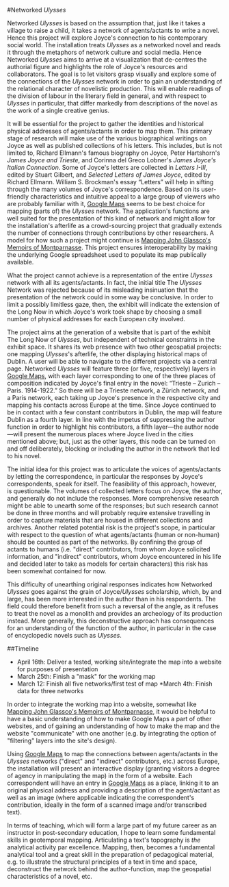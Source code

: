 #Networked *Ulysses*


Networked *Ulysses* is based on the assumption that, just like it takes a village to raise a child, it takes a network of agents/actants to write a novel. Hence this project will explore Joyce's connection to his contemporary social world. The installation treats *Ulysses* as a networked novel and reads it through the metaphors of network culture and social media. Hence Networked *Ulysses* aims to arrive at a visualization that de-centres the authorial figure and highlights the role of Joyce's resources and collaborators. The goal is to let visitors grasp visually and explore some of the connections of the *Ulysses* network in order to gain an understanding of the relational character of novelistic production. This will enable readings of the division of labour in the literary field in general, and with respect to *Ulysses* in particular, that differ markedly from descriptions of the novel as the work of a single creative genius.

It will be essential for the project to gather the identities and historical physical addresses of agents/actants in order to map them. This primary stage of research will make use of the various biographical writings on Joyce as well as published collections of his letters. This includes, but is not limited to, Richard Ellmann's famous biography on Joyce, Peter Hartshorn's *James Joyce and Trieste*, and Corinna del Greco Lobner's *James Joyce's Italian Connection*. Some of Joyce's letters are collected in *Letters I-III*, edited by Stuart Gilbert, and *Selected Letters of James Joyce*, edited by Richard Ellmann. William S. Brockman's essay “Letters” will help in sifting through the many volumes of Joyce's correspondence. Based on its user-friendly characteristics and intuitive appeal to a large group of viewers who are probably familiar with it, [Google Maps](http://maps.google.com) seems to be best choice for mapping (parts of) the *Ulysses* network. The application's functions are well suited for the presentation of this kind of network and might allow for the installation's afterlife as a crowd-sourcing project that gradually extends the number of connections through contributions by other researchers. A model for how such a project might continue is [Mapping John Glassco's Memoirs of Montparnasse](http://aelang.net/projects/glassco.htm). This project ensures interoperability by making the underlying Google spreadsheet used to populate its map publically available.        

What the project cannot achieve is a representation of the entire *Ulysses* network with all its agents/actants. In fact, the initial title The *Ulysses* Network was rejected because of its misleading insinuation that the presentation of the network could in some way be conclusive. In order to limit a possibly limitless gaze, then, the exhibit will indicate the extension of the Long Now in which Joyce's work took shape by choosing a small number of physical addresses for each European city involved.

The project aims at the generation of a website that is part of the exhibit The Long Now of *Ulysses*, but independent of technical constraints in the exhibit space. It shares its web presence with two other geospatial projects: one mapping *Ulysses*'s afterlife, the other displaying historical maps of Dublin. A user will be able to navigate to the different projects via a central page. Networked *Ulysses* will feature three (or five, respectively) layers in [Google Maps](http://maps.google.com), with each layer corresponding to one of the three places of composition indicated by Joyce's final entry in the novel: “Trieste – Zurich – Paris. 1914-1922.” So there will be a Trieste network, a Zürich network, and a Paris network, each taking up Joyce's presence in the respective city and mapping his contacts across Europe at the time. Since Joyce continued to be in contact with a few constant contributors in Dublin, the map will feature Dublin as a fourth layer. In line with the impetus of suppressing the author function in order to highlight his contributors, a fifth layer—the author node—will present the numerous places where Joyce lived in the cities mentioned above; but, just as the other layers, this node can be turned on and off deliberately, blocking or including the author in the network that led to his novel.  

The initial idea for this project was to articulate the voices of agents/actants by letting the correspondence, in particular the responses by Joyce's correspondents, speak for itself. The feasibility of this approach, however, is questionable. The volumes of collected letters focus on Joyce, the author, and generally do not include the responses. More comprehensive research might be able to unearth some of the responses; but such research cannot be done in three months and will probably require extensive travelling in order to capture materials that are housed in different collections and archives. Another related potential risk is the project's scope, in particular with respect to the question of what agents/actants (human or non-human) should be counted as part of the networks. By confining the group of actants to humans (i.e. "direct" contributors, from whom Joyce solicited information, and "indirect" contributors, whom Joyce encountered in his life and decided later to take as models for certain characters) this risk has been somewhat contained for now.
      
This difficulty of unearthing original responses indicates how Networked *Ulysses* goes against the grain of Joyce/*Ulysses* scholarship, which, by and large, has been more interested in the author than in his respondents. The field could therefore benefit from such a reversal of the angle, as it refuses to treat the novel as a monolith and provides an archeology of its production instead. More generally, this deconstructive approach has consequences for an understanding of the function of the author, in particular in the case of encyclopedic novels such as *Ulysses*. 

##Timeline
* April 16th: Deliver a tested, working site/integrate the map into a website for purposes of presentation 
* March 25th: Finish a "mask" for the working map
* March 12: Finish all five networks/first test of map
*March 4th: Finish data for three networks
 
In order to integrate the working map into a website, somewhat like [Mapping John Glassco's Memoirs of Montparnasse](http://aelang.net/projects/glassco.htm), it would be helpful to have a basic understanding of how to make Google Maps a part of other websites, and of gaining an understanding of how to make the map and the website "communicate" with one another (e.g. by integrating the option of "filtering" layers into the site's design).

Using [Google Maps](http://maps.google.com) to map the connections between agents/actants in the *Ulysses* networks ("direct" and "indirect" contributors, etc.) across Europe, the installation will present an interactive display (granting visitors a degree of agency in manipulating the map) in the form of a website. Each correspondent will have an entry in [Google Maps](http://maps.google.com) as a place, linking it to an original physical address and providing a description of the agent/actant as well as an image (where applicable indicating the correspondent's contribution, ideally in the form of a scanned image and/or transcribed text).    

In terms of teaching, which will form a large part of my future career as an instructor in post-secondary education, I hope to learn some fundamental skills in geotemporal mapping. Articulating a text's topography is *the* analytical activity par excellence. Mapping, then, becomes a fundamental analytical tool and a great skill in the preparation of pedagogical material, e.g. to illustrate the structural principles of a text in time and space, deconstruct the network behind the author-function, map the geospatial characteristics of a novel, etc.    
